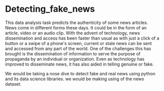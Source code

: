 # Detecting_fake_news
This data analysis task predicts the authenticity of some news articles.
News come in different forms these days. It could be in the form of an article, video or an audio clip. With the advent of technology, news dissemination and access has been faster than usual as with just a click of a button or a swipe of a phone's screen, current or stale news can be sent and accessed from any part of the world. One of the challenges this has brought is the dissemination of information to serve the purpose of propaganda by an individual or organization. Even as technology has improved to disseminate news, it has also aided in telling genuine or fake.

We would be taking a nose dive to detect fake and real news using python and its data science libraries. we would be making using of the news dataset.
